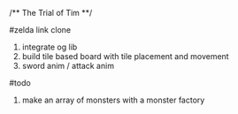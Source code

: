 /**
    The Trial of Tim
**/

#zelda link clone

1. integrate og lib
2. build tile based board with tile placement and movement
3. sword anim / attack anim

#todo
1. make an array of monsters with a monster factory